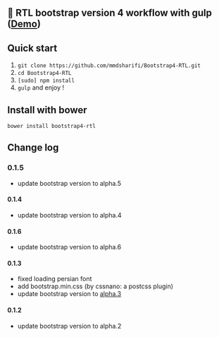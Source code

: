 
:star2:  RTL bootstrap version 4 workflow with gulp ([Demo](http://bs4-rtl.surge.sh/))
--

## Quick start
1. `git clone https://github.com/mmdsharifi/Bootstrap4-RTL.git`
2. `cd Bootstrap4-RTL`
3. `[sudo] npm install`
4. `gulp` and enjoy !

## Install with bower
`bower install bootstrap4-rtl`

## Change log

### 0.1.5
- update bootstrap version to alpha.5

#### 0.1.4
- update bootstrap version to alpha.4

#### 0.1.6
- update bootstrap version to alpha.6
#### 0.1.3
- fixed loading persian font
- add bootstrap.min.css (by cssnano: a postcss plugin)
- update bootstrap version to [alpha.3](http://blog.getbootstrap.com/2016/07/27/bootstrap-4-alpha-3/)

#### 0.1.2
- update bootstrap version to alpha.2
